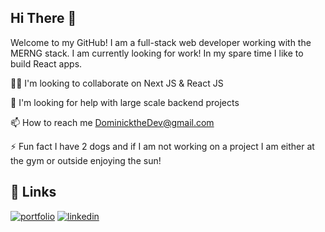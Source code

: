 ## Hi There 👋

Welcome to my GitHub!  I am a full-stack web developer working with the MERNG stack.  I am currently looking for work!  In my spare time I like to build React apps.

👯‍♀️ I'm looking to collaborate on Next JS & React JS

🤔 I'm looking for help with large scale backend projects

📫 How to reach me DominicktheDev@gmail.com

⚡️ Fun fact I have 2 dogs and if I am not working on a project I am either at the gym or outside enjoying the sun!



## 🔗 Links
[![portfolio](https://img.shields.io/badge/my_portfolio-000?style=for-the-badge&logo=ko-fi&logoColor=white)](https://dev-dominick.github.io/react-portfolio/)
[![linkedin](https://img.shields.io/badge/linkedin-0A66C2?style=for-the-badge&logo=linkedin&logoColor=white)](https://www.linkedin.com/in/dominick-albano-/.)

